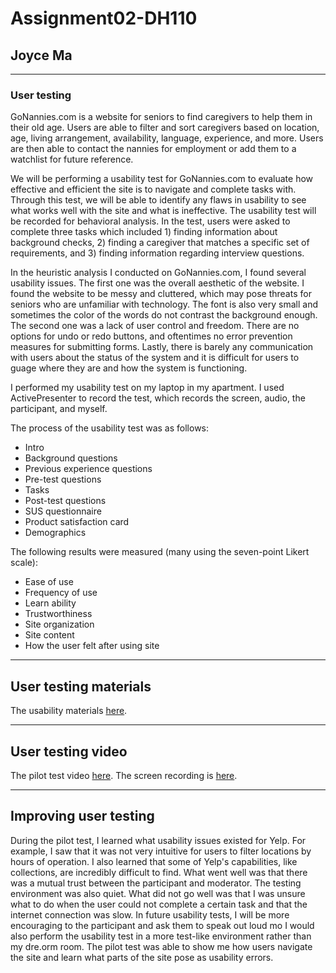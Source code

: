 # Assignment02-DH110
## Joyce Ma

--------

### User testing
GoNannies.com is a website for seniors to find caregivers to help them in their old age. Users are able to filter and sort caregivers based on location, age, living arrangement, availability, language, experience, and more. Users are then able to contact the nannies for employment or add them to a watchlist for future reference. 

We will be performing a usability test for GoNannies.com to evaluate how effective and efficient the site is to navigate and complete tasks with. Through this test, we will be able to identify any flaws in usability to see what works well with the site and what is ineffective. The usability test will be recorded for behavioral analysis. In the test, users were asked to complete three tasks which included 1) finding information about background checks, 2) finding a caregiver that matches a specific set of requirements, and 3) finding information regarding interview questions.

In the heuristic analysis I conducted on GoNannies.com, I found several usability issues. The first one was the overall aesthetic of the website. I found the website to be messy and cluttered, which may pose threats for seniors who are unfamiliar with technology. The font is also very small and sometimes the color of the words do not contrast the background enough. The second one was a lack of user control and freedom. There are no options for undo or redo buttons, and oftentimes no error prevention measures for submitting forms. Lastly, there is barely any communication with users about the status of the system and it is difficult for users to guage where they are and how the system is functioning.

I performed my usability test on my laptop in my apartment. I used ActivePresenter to record the test, which records the screen, audio, the participant, and myself. 

The process of the usability test was as follows:
- Intro
- Background questions
- Previous experience questions
- Pre-test questions
- Tasks
- Post-test questions
- SUS questionnaire
- Product satisfaction card
- Demographics

The following results were measured (many using the seven-point Likert scale):
- Ease of use
- Frequency of use
- Learn ability
- Trustworthiness
- Site organization
- Site content
- How the user felt after using site

------
## User testing materials
The usability materials [here](https://forms.gle/XuDBtqvDZCQWbQP39).

------
## User testing video
The pilot test video [here](https://drive.google.com/file/d/1eD-DnusVp0fDZBDXj4Fw9pAlL5eKWrTX/view?usp=sharing).
The screen recording is [here](https://drive.google.com/file/d/1Ld-tRh3Adm3zB6tMh-g7k7dUbPtppjUy/view?usp=sharing).

------
## Improving user testing
During the pilot test, I learned what usability issues existed for Yelp. For example, I saw that it was not very intuitive for users to filter locations by hours of operation. I also learned that some of Yelp's capabilities, like collections, are incredibly difficult to find. What went well was that there was a mutual trust between the participant and moderator. The testing environment was also quiet. What did not go well was that I was unsure what to do when the user could not complete a certain task and that the internet connection was slow. In future usability tests, I will be more encouraging to the participant and ask them to speak out loud mo I would also perform the usability test in a more test-like environment rather than my dre.orm room. The pilot test was able to show me how users navigate the site and learn what parts of the site pose as usability errors.
